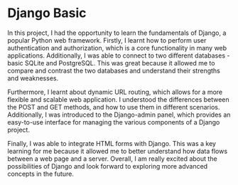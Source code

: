 # Django Basic

In this project, I had the opportunity to learn the fundamentals of Django, a popular Python web framework. Firstly, I learnt how to perform user authentication and authorization, which is a core functionality in many web applications. Additionally, I was able to connect to two different databases - basic SQLite and PostgreSQL. This was great because it allowed me to compare and contrast the two databases and understand their strengths and weaknesses.

Furthermore, I learnt about dynamic URL routing, which allows for a more flexible and scalable web application. I understood the differences between the POST and GET methods, and how to use them in different scenarios. Additionally, I was introduced to the Django-admin panel, which provides an easy-to-use interface for managing the various components of a Django project.

Finally, I was able to integrate HTML forms with Django. This was a key learning for me because it allowed me to better understand how data flows between a web page and a server. Overall, I am really excited about the possibilities of Django and look forward to exploring more advanced concepts in the future.
